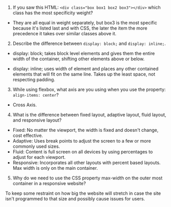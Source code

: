 <!-- Answers to the Self Study Questions go here -->

1. If you saw this HTML: `<div class="box box1 box2 box3"></div>` which class has the most specificity weight? 

- They are all equal in weight separately, but box3 is the most specific because it's listed last and with CSS, the later the item the more precedence it takes over similar classes above it.


2. Describe the difference between `display: block;` and `display: inline;`.

- display: block; takes block level elements and gives them the entire width of the container, shifting other elements above or below.

- display: inline; uses width of element and places any other contained elements that will fit on the same line. Takes up the least space, not respecting padding.


3. While using flexbox, what axis are you using when you use the property: `align-items: center`?

- Cross Axis.

4. What is the difference between fixed layout, adaptive layout, fluid layout, and responsive layout?

- Fixed: No matter the viewport, the width is fixed and doesn't change, cost effective.
- Adaptive: Uses break points to adjust the screen to a few or more commonly used sizes.
- Fluid: Content is full screen on all devices by using percentages to adjust for each viewport.
- Responsive: Incorporates all other layouts with percent based layouts. Max width is only on the main container.


5. Why do we need to use the CSS property max-width on the outer most container in a responsive website?

To keep some restraint on how big the website will stretch in case the site isn't programmed to that size and possibly cause issues for users.
